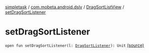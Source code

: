 [simpletask](../../index.md) / [com.mobeta.android.dslv](../index.md) / [DragSortListView](index.md) / [setDragSortListener](.)

# setDragSortListener

`open fun setDragSortListener(l: `[`DragSortListener`](-drag-sort-listener.md)`): Unit` [(source)](https://github.com/mpcjanssen/simpletask-android/blob/master/src/main/java/com/mobeta/android/dslv/DragSortListView.java#L2556)